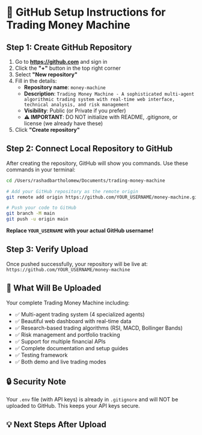 # 🚀 GitHub Setup Instructions for Trading Money Machine

## Step 1: Create GitHub Repository

1. Go to **https://github.com** and sign in
2. Click the **"+"** button in the top right corner
3. Select **"New repository"**
4. Fill in the details:
   - **Repository name**: `money-machine`
   - **Description**: `Trading Money Machine - A sophisticated multi-agent algorithmic trading system with real-time web interface, technical analysis, and risk management`
   - **Visibility**: Public (or Private if you prefer)
   - **⚠️ IMPORTANT**: DO NOT initialize with README, .gitignore, or license (we already have these)
5. Click **"Create repository"**

## Step 2: Connect Local Repository to GitHub

After creating the repository, GitHub will show you commands. Use these commands in your terminal:

```bash
cd /Users/rashadbartholomew/Documents/trading-money-machine

# Add your GitHub repository as the remote origin
git remote add origin https://github.com/YOUR_USERNAME/money-machine.git

# Push your code to GitHub
git branch -M main
git push -u origin main
```

**Replace `YOUR_USERNAME` with your actual GitHub username!**

## Step 3: Verify Upload

Once pushed successfully, your repository will be live at:
`https://github.com/YOUR_USERNAME/money-machine`

## 🎯 What Will Be Uploaded

Your complete Trading Money Machine including:
- ✅ Multi-agent trading system (4 specialized agents)
- ✅ Beautiful web dashboard with real-time data
- ✅ Research-based trading algorithms (RSI, MACD, Bollinger Bands)
- ✅ Risk management and portfolio tracking
- ✅ Support for multiple financial APIs
- ✅ Complete documentation and setup guides
- ✅ Testing framework
- ✅ Both demo and live trading modes

## 🔒 Security Note

Your `.env` file (with API keys) is already in `.gitignore` and will NOT be uploaded to GitHub. This keeps your API keys secure.

## 💡 Next Steps After Upload


